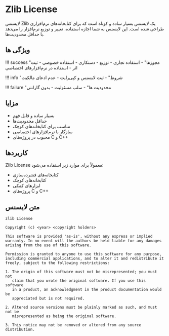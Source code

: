 # Zlib License

لایسنس Zlib یک لایسنس بسیار ساده و کوتاه است که برای کتابخانه‌های نرم‌افزاری طراحی شده است. این لایسنس به شما اجازه استفاده، تغییر و توزیع نرم‌افزار را می‌دهد با حداقل محدودیت‌ها.

## ویژگی ها

!!! success "مجوزها"
    - استفاده تجاری
    - توزیع
    - دستکاری
    - استفاده خصوصی
    - ثبت اثر
    - استفاده در نرم‌افزارهای اختصاصی

!!! info "شروط"
    - ثبت لایسنس و کپی‌رایت
    - عدم ادعای مالکیت

!!! failure "محدودیت ها"
    - سلب مسئولیت
    - بدون گارانتی

## مزایا

- بسیار ساده و قابل فهم
- حداقل محدودیت‌ها
- مناسب برای کتابخانه‌های کوچک
- سازگار با نرم‌افزارهای اختصاصی
- محبوب در پروژه‌های C و C++

## کاربردها

Zlib License معمولاً برای موارد زیر استفاده می‌شود:
- کتابخانه‌های فشرده‌سازی
- کتابخانه‌های کوچک
- ابزارهای کمکی
- پروژه‌های C و C++

## متن لایسنس
```
zlib License

Copyright (c) <year> <copyright holders>

This software is provided 'as-is', without any express or implied
warranty. In no event will the authors be held liable for any damages
arising from the use of this software.

Permission is granted to anyone to use this software for any purpose,
including commercial applications, and to alter it and redistribute it
freely, subject to the following restrictions:

1. The origin of this software must not be misrepresented; you must not
   claim that you wrote the original software. If you use this software
   in a product, an acknowledgment in the product documentation would be
   appreciated but is not required.

2. Altered source versions must be plainly marked as such, and must not be
   misrepresented as being the original software.

3. This notice may not be removed or altered from any source distribution.
```
